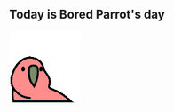 <h2>Today is Bored Parrot's day</h2><img src="https://raw.githubusercontent.com/jmhobbs/cultofthepartyparrot.com/master/parrots/hd/boredparrot.gif" />